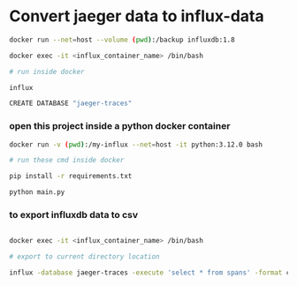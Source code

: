 # Convert jaeger data to influx-data
```sh
docker run --net=host --volume (pwd):/backup influxdb:1.8
```

```sh
docker exec -it <influx_container_name> /bin/bash

# run inside docker 

influx 

CREATE DATABASE "jaeger-traces"
```

### open this project inside a python docker container

```sh
docker run -v (pwd):/my-influx --net=host -it python:3.12.0 bash

# run these cmd inside docker 

pip install -r requirements.txt

python main.py
```

### to export influxdb data to csv
```sh

docker exec -it <influx_container_name> /bin/bash

# export to current directory location

influx -database jaeger-traces -execute 'select * from spans' -format csv > ./exported-jaeger-traces.csv
```
